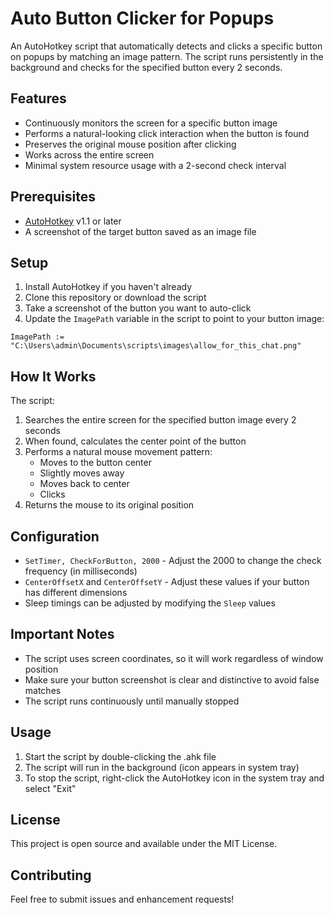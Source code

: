 # Auto Button Clicker for Popups

An AutoHotkey script that automatically detects and clicks a specific button on popups by matching an image pattern. The script runs persistently in the background and checks for the specified button every 2 seconds.

## Features

- Continuously monitors the screen for a specific button image
- Performs a natural-looking click interaction when the button is found
- Preserves the original mouse position after clicking
- Works across the entire screen
- Minimal system resource usage with a 2-second check interval

## Prerequisites

- [AutoHotkey](https://www.autohotkey.com/) v1.1 or later
- A screenshot of the target button saved as an image file

## Setup

1. Install AutoHotkey if you haven't already
2. Clone this repository or download the script
3. Take a screenshot of the button you want to auto-click
4. Update the `ImagePath` variable in the script to point to your button image:
```autohotkey
ImagePath := "C:\Users\admin\Documents\scripts\images\allow_for_this_chat.png"
```

## How It Works

The script:
1. Searches the entire screen for the specified button image every 2 seconds
2. When found, calculates the center point of the button
3. Performs a natural mouse movement pattern:
   - Moves to the button center
   - Slightly moves away
   - Moves back to center
   - Clicks
4. Returns the mouse to its original position

## Configuration

- `SetTimer, CheckForButton, 2000` - Adjust the 2000 to change the check frequency (in milliseconds)
- `CenterOffsetX` and `CenterOffsetY` - Adjust these values if your button has different dimensions
- Sleep timings can be adjusted by modifying the `Sleep` values

## Important Notes

- The script uses screen coordinates, so it will work regardless of window position
- Make sure your button screenshot is clear and distinctive to avoid false matches
- The script runs continuously until manually stopped

## Usage

1. Start the script by double-clicking the .ahk file
2. The script will run in the background (icon appears in system tray)
3. To stop the script, right-click the AutoHotkey icon in the system tray and select "Exit"

## License

This project is open source and available under the MIT License.

## Contributing

Feel free to submit issues and enhancement requests!

